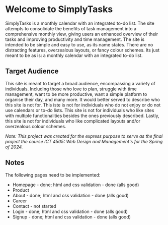 # Welcome to SimplyTasks

SimplyTasks is a monthly calendar with an integrated to-do list. The site attempts to consolidate the benefits of task management into a comprehensive monthly view, giving users an enhanced overview of their tasks and improving productivity and time management. The site is intended to be simple and easy to use, as its name states. There are no distracting features, overzealous layouts, or fancy colour schemes. Its just meant to be as is: a monthly calendar with an integrated to-do list.

## Target Audience

This site is meant to target a broad audience, encompassing a variety of individuals. Including those who love to plan, struggle with time management, want to be more productive, want a simple platform to organise their day, and many more. It would better served to describe who this site is not for. This iste is not for individuals who do not enjoy or do not use calendars or to-do lists. This site is not for individuals who like sites with multiple functionalities besides the ones previously described. Lastly, this site is not for individuals who like complicated layouts and/or overzealous colour schemes.

_Note: This project was created for the express purpose to serve as the final project the course ICT 4505: Web Design and Management's for the Spring of 2024._

## Notes

The following pages need to be implemented:

- Homepage - done; html and css validation - done (alls good)
- Product
- About - done; html and css validation - done (alls good)
- Career
- Contact - not started
- Login - done; html and css validation - done (alls good)
- Signup - done; html and css validation - done (alls good)
